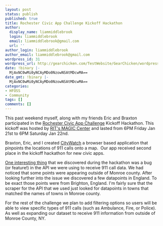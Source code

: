 ```yaml
---
layout: post
status: publish
published: true
title: Rochester Civic App Challenge Kickoff Hackathon
author:
  display_name: liammiddlebrook
  login: liammiddlebrook
  email: liammiddlebrook@gmail.com
  url: ''
author_login: liammiddlebrook
author_email: liammiddlebrook@gmail.com
wordpress_id: 31
wordpress_url: http://gearchicken.com/TestWebsite/GearChicken/wordpress/?p=31
date: !binary |-
  MjAxNC0wMi0yNCAyMDo0NzowNSAtMDcwMA==
date_gmt: !binary |-
  MjAxNC0wMi0yNCAyMDo0NzowNSAtMDcwMA==
categories:
- HFOSS
- Community
tags: []
comments: []
---
```

<p>This past weekend myself, along with my friends Eric and Braxton participated in the <a href="http://attroc.hackupstate.com">Rochester Civic App Challenge</a> Kickoff Hackathon. This kickoff was hosted by <a href="http://magic.rit.edu">RIT's MAGIC Center</a> and lasted from 6PM Friday Jan 21st to 6PM Saturday Jan 22nd.</p>
<p>Braxton, Eric, and I created <a href="http://gearchicken.com/civicapp">CityWatch</a> a browser based application that pinpoints the locations of 911 calls onto a map.  Our app received second place in the kickoff hackathon for new civic apps.</p>
<p><span style="text-decoration: underline;">One interesting thing</span> that we discovered during the hackathon was a bug (or feature!) in the API we were using to receive 911 call data. We had noticed that some points were appearing outside of Monroe county. After looking further into the issue we discovered a few datapoints in England. To be exact those points were from Brighton, England. I'm fairly sure that the scraper for the API that we used just looked for datapoints in towns that matched the names of towns in Monroe county.</p>
<p>For the rest of the challenge we plan to add filtering options so users will be able to view specific types of 911 calls (such as Ambulance, Fire, or Police). As well as expanding our dataset to receive 911 information from outside of Monroe County, NY.</p>
<p>&nbsp;</p>
